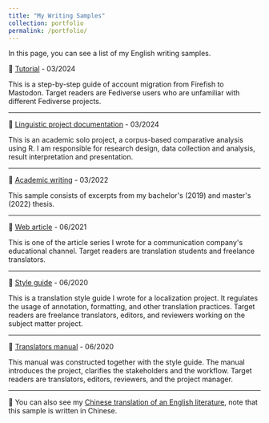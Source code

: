 ```yaml
---
title: "My Writing Samples"
collection: portfolio
permalink: /portfolio/
---
```


In this page, you can see a list of my English writing samples.

🔖 [Tutorial](/my-web/files/how-to) - 03/2024

This is a step-by-step guide of account migration from Firefish to Mastodon. Target readers are Fediverse users who are unfamiliar with different Fediverse projects.  

---
🔖 [Linguistic project documentation](/my-web/files/linguistic-documentation) - 03/2024

This is an academic solo project, a corpus-based comparative analysis using R. I am responsible for research design, data collection and analysis, result interpretation and presentation.  

---
🔖 [Academic writing](/my-web/files/academic-writings) - 03/2022

This sample consists of excerpts from my bachelor's (2019) and master's (2022) thesis.

---
🔖 [Web article](/my-web/files/translating-humor) - 06/2021

This is one of the article series I wrote for a communication company's educational channel. Target readers are translation students and freelance translators. 

---
🔖 [Style guide](/my-web/files/translation-style-guide) - 06/2020

This is a translation style guide I wrote for a localization project. It regulates the usage of annotation, formatting, and other translation practices. Target readers are freelance translators, editors, and reviewers working on the subject matter project. 

---
🔖 [Translators manual](/my-web/files/translators-manual) - 06/2020

This manual was constructed together with the style guide. The manual introduces the project, clarifies the stakeholders and the workflow. Target readers are translators, editors, reviewers, and the project manager. 

---
🔖 You can also see my [Chinese translation of an English literature](/my-web/files/cn-translation), note that this sample is written in Chinese.
